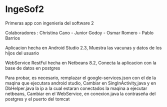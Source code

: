 # IngeSof2
Primeras app con ingenieria del software 2

Colaboradores : Christina Cano - Junior Godoy - Osmar Romero - Pablo Barrios

Aplicacion hecha en Android Studio 2.3, Muestra las vacunas y datos de los hijos del usuario

WebService RestFul hecha en Netbeans 8.2, Conecta la aplicacion con la base de datos en postgres

Para probar, es necesario, remplazar el google-services.json con el de la maqina que ejecutara android studio,
Cambiar en SingInActivity,java y en DbHelper.java la ip a la cual estaran conectados la maqina a ejecutar netbeans,
Cambiar en el WebService, en conexion.java la contraseña del postgres y el puerto del tomcat